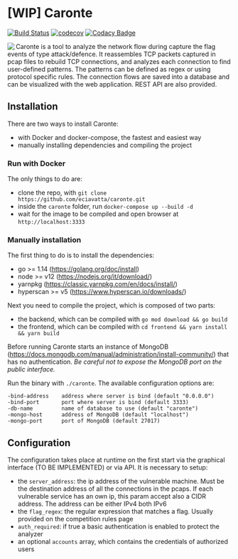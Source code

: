 # [WIP] Caronte

[![Build Status](https://travis-ci.com/eciavatta/caronte.svg?branch=develop)](https://travis-ci.com/eciavatta/caronte)
[![codecov](https://codecov.io/gh/eciavatta/caronte/branch/develop/graph/badge.svg)](https://codecov.io/gh/eciavatta/caronte)
[![Codacy Badge](https://api.codacy.com/project/badge/Grade/009dca44f4da4118a20aed2b9b7610c0)](https://www.codacy.com/manual/eciavatta/caronte?utm_source=github.com&amp;utm_medium=referral&amp;utm_content=eciavatta/caronte&amp;utm_campaign=Badge_Grade)

<img align="left" src="https://divinacommedia.weebly.com/uploads/5/5/2/3/5523249/1299707879.jpg">
Caronte is a tool to analyze the network flow during capture the flag events of type attack/defence.
It reassembles TCP packets captured in pcap files to rebuild TCP connections, and analyzes each connection to find user-defined patterns.
The patterns can be defined as regex or using protocol specific rules.
The connection flows are saved into a database and can be visualized with the web application. REST API are also provided.

## Installation
There are two ways to install Caronte:
- with Docker and docker-compose, the fastest and easiest way
- manually installing dependencies and compiling the project

### Run with Docker
The only things to do are:
- clone the repo, with `git clone https://github.com/eciavatta/caronte.git`
- inside the `caronte` folder, run `docker-compose up --build -d`
- wait for the image to be compiled and open browser at `http://localhost:3333`

### Manually installation
The first thing to do is to install the dependencies:
- go >= 1.14 (https://golang.org/doc/install) 
- node >= v12 (https://nodejs.org/it/download/)
- yarnpkg (https://classic.yarnpkg.com/en/docs/install/)
- hyperscan >= v5 (https://www.hyperscan.io/downloads/)

Next you need to compile the project, which is composed of two parts:
- the backend, which can be compiled with `go mod download && go build`
- the frontend, which can be compiled with `cd frontend && yarn install && yarn build`

Before running Caronte starts an instance of MongoDB (https://docs.mongodb.com/manual/administration/install-community/) that has no authentication. _Be careful not to expose the MongoDB port on the public interface._

Run the binary with `./caronte`. The available configuration options are:
```
-bind-address    address where server is bind (default "0.0.0.0")
-bind-port       port where server is bind (default 3333)
-db-name         name of database to use (default "caronte")
-mongo-host      address of MongoDB (default "localhost")
-mongo-port      port of MongoDB (default 27017)
```

## Configuration
The configuration takes place at runtime on the first start via the graphical interface (TO BE IMPLEMENTED) or via API. It is necessary to setup:
- the `server_address`: the ip address of the vulnerable machine. Must be the destination address of all the connections in the pcaps. If each vulnerable service has an own ip, this param accept also a CIDR address. The address can be either IPv4 both IPv6
- the `flag_regex`: the regular expression that matches a flag. Usually provided on the competition rules page
- `auth_required`: if true a basic authentication is enabled to protect the analyzer
- an optional `accounts` array, which contains the credentials of authorized users
